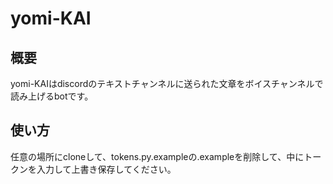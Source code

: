 # yomi-KAI
## 概要
yomi-KAIはdiscordのテキストチャンネルに送られた文章をボイスチャンネルで読み上げるbotです。
## 使い方
任意の場所にcloneして、tokens.py.exampleの.exampleを削除して、中にトークンを入力して上書き保存してください。
